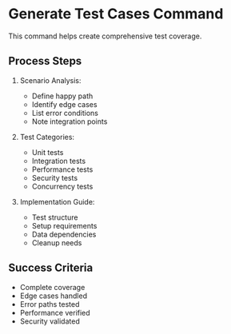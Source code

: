 # Generate Test Cases Command

This command helps create comprehensive test coverage.

## Process Steps

1. Scenario Analysis:
   - Define happy path
   - Identify edge cases
   - List error conditions
   - Note integration points

2. Test Categories:
   - Unit tests
   - Integration tests
   - Performance tests
   - Security tests
   - Concurrency tests

3. Implementation Guide:
   - Test structure
   - Setup requirements
   - Data dependencies
   - Cleanup needs

## Success Criteria

- Complete coverage
- Edge cases handled
- Error paths tested
- Performance verified 
- Security validated